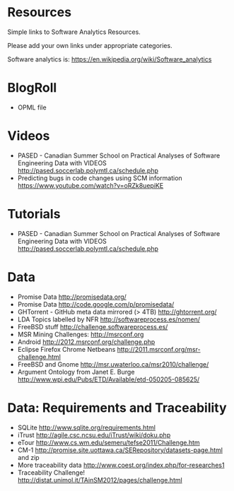 Resources
=========

Simple links to Software Analytics Resources.

Please add your own links under appropriate categories.

Software analytics is: https://en.wikipedia.org/wiki/Software_analytics

BlogRoll
========

* OPML file

Videos
======

*  PASED - Canadian Summer School on Practical Analyses of Software Engineering Data  with VIDEOS http://pased.soccerlab.polymtl.ca/schedule.php
*  Predicting bugs in code changes using SCM information https://www.youtube.com/watch?v=oRZk8uepiKE

Tutorials
=========

*  PASED - Canadian Summer School on Practical Analyses of Software Engineering Data  with VIDEOS http://pased.soccerlab.polymtl.ca/schedule.php

Data
====

* Promise Data http://promisedata.org/
* Promise Data http://code.google.com/p/promisedata/
* GHTorrent - GitHub meta data mirrored (> 4TB) http://ghtorrent.org/
* LDA Topics labelled by NFR http://softwareprocess.es/nomen/
* FreeBSD stuff http://challenge.softwareprocess.es/
* MSR Mining Challenges: http://msrconf.org
* Android http://2012.msrconf.org/challenge.php
* Eclipse Firefox Chrome Netbeans http://2011.msrconf.org/msr-challenge.html
* FreeBSD and Gnome http://msr.uwaterloo.ca/msr2010/challenge/
* Argument Ontology from Janet E. Burge http://www.wpi.edu/Pubs/ETD/Available/etd-050205-085625/


Data: Requirements and Traceability
===================================

* SQLite http://www.sqlite.org/requirements.html
* iTrust http://agile.csc.ncsu.edu/iTrust/wiki/doku.php
* eTour http://www.cs.wm.edu/semeru/tefse2011/Challenge.htm
* CM-1 http://promise.site.uottawa.ca/SERepository/datasets-page.html and zip
* More traceability data http://www.coest.org/index.php/for-researches1
* Traceability Challenge! http://distat.unimol.it/TAinSM2012/pages/challenge.html

